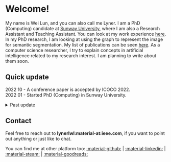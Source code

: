 # Welcome!

My name is Wei Lun, and you can also call me Lyner. I am a PhD (Computing) candidate at [Sunway University](https://university.sunway.edu.my/), where I am also a Research Assistant and Teaching Assistant. You can look at my work experience [here](personal/work_experience.md). In my PhD research, I am looking at using the graph to represent the image for semantic segmentation. My list of publications can be seen [here](research/publication.md). As a computer science researcher, I try to explain concepts in artificial intelligence related to my research interest. I am planning to write about them soon.

## Quick update

2022 10 - A conference paper is accepted by ICOCO 2022. <br>
2022 01 - Started PhD (Computing) in Sunway University. <br>

<details>
<summary>Past update</summary>

2021 08 - A <a href="https://www.mdpi.com/2079-7737/10/9/853" target="_blank">journal paper</a> on bioinformatics is publised in Biology (2021). <br>
2021 05 - Start working as research assistant at Sunway University. <br>
2020 09 - A <a href="https://ieeexplore.ieee.org/document/9210093" target="_blank">journal paper</a> on data mining is publised in IEEE Access (2020).
</details>

## Contact

Feel free to reach out to **lynerlwl:material-at:ieee.com**, if you want to point out anything or just like to chat. 

You can find me at other platform too: 
[:material-github:](https://github.com/lynerlwl) | 
[:material-linkedin:](https://linkedin.com/in/lynerlwl) |
[:material-steam:](https://steamcommunity.com/id/lynerlwl) |
[:material-goodreads:](https://www.goodreads.com/lynerlwl)
